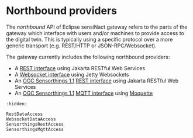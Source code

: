 # Northbound providers

The *northbound* API of Eclipse sensiNact gateway refers to the parts of the gateway which interface with users and/or machines to provide access to the digital twin. This is typically using a specific protocol over a more generic transport (e.g. REST/HTTP or JSON-RPC/Websocket).

The gateway currently includes the following northbound providers:

* A [REST interface](RestDataAccess.md) using Jakarta RESTful Web Services
* A [Websocket interface](WebsocketDataAccess.md) using Jetty Websockets
* An [OGC Sensorthings 1.1](https://docs.ogc.org/is/18-088/18-088.html#sensorthings-serviceinterface) [REST interface](SensorthingsRestAccess.md) using Jakarta RESTful Web Services
* An [OGC Sensorthings 1.1](https://docs.ogc.org/is/18-088/18-088.html#receive-mqtt-subscribe) [MQTT interface](SensorthingsMqttAccess.md) using [Moquette](https://github.com/moquette-io/moquette)


```{toctree}
:hidden:

RestDataAccess
WebsocketDataAccess
SensorthingsRestAccess
SensorthingsMqttAccess
```
